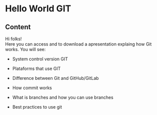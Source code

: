 # Hello World GIT

## Content

Hi folks!    
Here you can access and to download a apresentation explaing how Git works. You will see:

- System control version GIT

- Plataforms that use GIT

- Difference between Git and GitHub/GitLab

- How commit works

- What is branches and how you can use branches

- Best practices to use git
